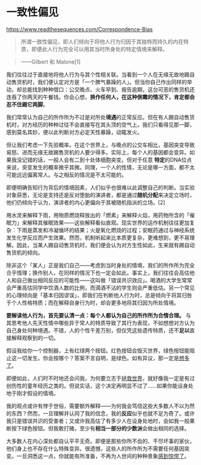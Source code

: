 # 一致性偏见

https://www.readthesequences.com/Correspondence-Bias

> 所谓一致性偏见，即人们倾向于将他人行为归因于其独特而持久的内在特质，即便此人行为完全可以用其当时所身处的特定情境来解释。

>

> ——Gilbert 和 Malone[1]

我们往往过于直接地将他人行为与其个性相关联。当看到一个人在无缘无故地踢自动售货机时，我们便认定对方是「一个脾气暴躁的人」。但当你自己作出同样的举动，却总能找到种种借口：公交晚点、火车早到、报告逾期，这台可恶的售货机还连吞了你两天的午餐钱。你会心想，**换作任何人，在这种倒霉的情况下，肯定都会忍不住踢它两脚**。

我们常常认为自己的所作所为不过是对所处**境遇**的正常反应。但在有人踢自动售货机时，对方经历的种种过往不会直接写在其头顶的空气上。我们只看得见那一脚，感到莫名其妙，便以此判断对方必定天性暴躁，动辄发火。

但让我们考虑一下先验概率。在这个世界上，与晚点的公交车相比，基因突变导致易怒、进而无缘无故踢售货机的人要少得多。实际上，每个人的基因都会变异。如果我没记错的话，一般人会有二到十处体细胞突变。但对于任意 **特定**的DNA位点来说，突变发生的概率微乎其微。同理，一个人的性情，无论是哪一方面，都不太可能远远偏离常人。与之相反的情况是不太可能的。

即便明确告知行为背后的情境因素，人们似乎也很难以此调整自己的判断。当实验对象获悉，无论是支持还是反对堕胎的演讲者，都是通过**随机分配**来决定立场时，他们仍倾向于认为，演讲者的内心更偏向于其被随机指派的立场。[2]

用水灵来解释下雨，用物质燃烧释放出的「燃素」来解释火焰，用药物所含的「催眠力」来解释其催眠效果——这些解释看似直观。现实世界的运作机制往往更加复杂：下雨是蒸发和冷凝循环的结果；火是氧化燃烧的过程；安眠药通过与神经系统发生化学反应而产生效果。然而，机制听起来比本质更复杂，更难想到，更不易理解。因此，当某人踢自动售货机时，我们便会认为对方生性如此，生来就有踢自动售货机的倾向。

除非这个「某人」正是我们自己——考虑到当时身处的情境，我们的所作所为完全合乎情理；换作别人，在同样的情况下也一定会如此。事实上，我们往往会高估他人和自己做出相同反应的可能性——这叫做「错误共识效应」。喝酒的大学生常常会严重高估同学中饮酒人数的比例，而滴酒不沾的学生则会严重低估。另一个常见的心理倾向是「基本归因谬误」，即我们在判断他人行为时，总是倾向于将其归咎于个人性格特质；而在解释自身行为时，却会更多地将其归因为所处情境。

**要解读他人行为，首先要认清一点：每个人都认为自己的所作所为合情合理。** 与其思考他人先天性情中哪些异于常人的特质导致了其行为表现，不如想想对方认为自己身处何种境遇。不错，人的个性千差万别，但仅凭这些遗传特质，还不**足以**直接解释观察到的一切。

假设我给你一个控制器，上有红绿两个按钮。红色按钮会毁灭世界，绿色按钮能阻止这一切发生。你会按哪个？答案不言自明，是绿色。如有异议，那一定是[想多了](http://yudkowsky.net/singularity/simplified)。

即便如此，人们时不时地还会问我，为何要立志于[拯救世界](http://intelligence.org/files/AIPosNegFactor.pdf)，就好像我一定是有过创伤性的童年经历之类的。但说实话，这个决定再明显不过了……如果你能设身处地于刚才假设的情境。

我的观点或许有悖于世俗，需要额外解释——为何我会笃信这些大多数人不以为然的东西？然而，一旦理解并认同了我的信念，我的**反应**似乎也就不足为奇了。或许我只是错误共识的受害者；又或许我高估了有多少人在设身处地时，会如我一般果断按下绿色按钮。但我敢打赌，至少有**相当一部分的少数派**会做出相同的选择。

大多数人在内心深处都自认平平无奇。即便是那些你所不齿的、干尽坏事的家伙，他们身上也不存在什么特殊变异。很遗憾，这些人的所作所为不需要任何基因突变。一旦洞悉这一点，你就能有所准备，不再为人世间的种种景象[感到惊愕了](https://www.readthesequences.com/Think-Like-Reality)。